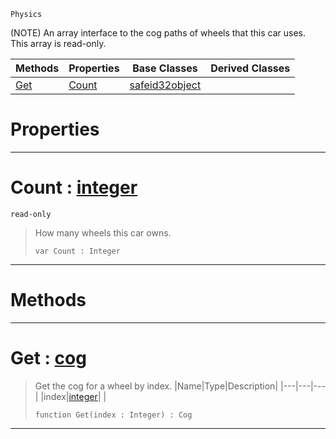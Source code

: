  `Physics`

(NOTE) An array interface to the cog paths of wheels that this car uses. This array is read-only.

|Methods|Properties|Base Classes|Derived Classes|
|---|---|---|---|
|[ Get](https://github.com/dragonCASTjosh/PlasmaDocs/blob/master/code_reference/class_reference/carwheelarray.markdown#get-plasma-engine-document)|[ Count](https://github.com/dragonCASTjosh/PlasmaDocs/blob/master/code_reference/class_reference/carwheelarray.markdown#count-plasma-engine-docume)|[safeid32object](https://github.com/dragonCASTjosh/PlasmaDocs/blob/master/code_reference/class_reference/safeid32object.markdown)| |


 #  Properties


---  
 #  Count : [integer](https://github.com/dragonCASTjosh/PlasmaDocs/blob/master/code_reference/lightning_base_types/integer.markdown)

 `read-only`

> How many wheels this car owns.
> ``` lang=cpp, name=Lightning
> var Count : Integer


---  
 #  Methods


---  
 #  Get : [cog](https://github.com/dragonCASTjosh/PlasmaDocs/blob/master/code_reference/class_reference/cog.markdown)

> Get the cog for a wheel by index.
> |Name|Type|Description|
> |---|---|---|
> |index|[integer](https://github.com/dragonCASTjosh/PlasmaDocs/blob/master/code_reference/lightning_base_types/integer.markdown)| |
> ``` lang=cpp, name=Lightning
> function Get(index : Integer) : Cog
> ``` 


---  
 

 